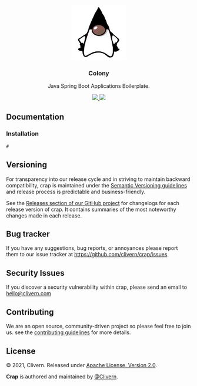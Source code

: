 <p align="center">
    <img alt="crap Logo" src="/images/logo.png" height="150" />
    <h3 align="center">Colony</h3>
    <p align="center">Java Spring Boot Applications Boilerplate.</p>
    <p align="center">
        <a href="https://github.com/Clivern/Colony/actions/workflows/ci.yml">
            <img src="https://github.com/Clivern/Colony/actions/workflows/ci.yml/badge.svg?branch=main">
        </a>
        <a href="https://github.com/Clivern/crap/blob/main/LICENSE">
            <img src="https://img.shields.io/badge/LICENSE-Apache_2.0-orange.svg">
        </a>
    </p>
</p>


## Documentation

### Installation

```java
#
```


## Versioning

For transparency into our release cycle and in striving to maintain backward compatibility, crap is maintained under the [Semantic Versioning guidelines](https://semver.org/) and release process is predictable and business-friendly.

See the [Releases section of our GitHub project](https://github.com/clivern/crap/releases) for changelogs for each release version of crap. It contains summaries of the most noteworthy changes made in each release.


## Bug tracker

If you have any suggestions, bug reports, or annoyances please report them to our issue tracker at https://github.com/clivern/crap/issues


## Security Issues

If you discover a security vulnerability within crap, please send an email to [hello@clivern.com](mailto:hello@clivern.com)


## Contributing

We are an open source, community-driven project so please feel free to join us. see the [contributing guidelines](CONTRIBUTING.md) for more details.


## License

© 2021, Clivern. Released under [Apache License, Version 2.0](https://www.apache.org/licenses/LICENSE-2.0).

**Crap** is authored and maintained by [@Clivern](http://github.com/clivern).
